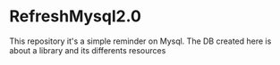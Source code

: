# RefreshMysql2.0
This repository it's a simple reminder on Mysql. The DB created here is about a library and its differents resources
